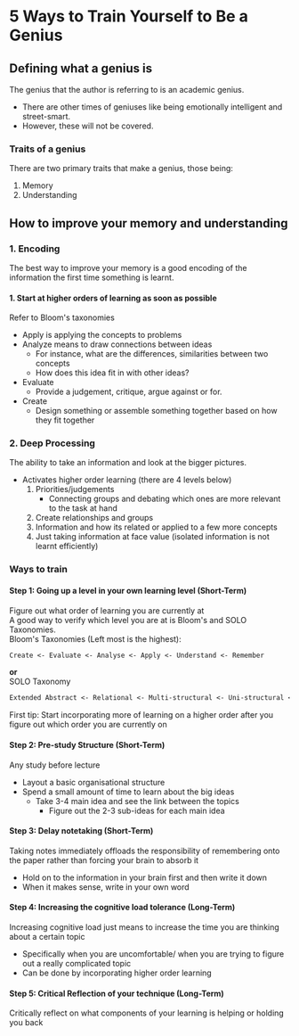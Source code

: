 # 5 Ways to Train Yourself to Be a Genius

## Defining what a genius is
The genius that the author is referring to is an academic genius.
- There are other times of geniuses like being emotionally intelligent and street-smart.
- However, these will not be covered.

### Traits of a genius

There are two primary traits that make a genius, those being:
1. Memory
2. Understanding

## How to improve your memory and understanding

### 1. Encoding

The best way to improve your memory is a good encoding of the information the first time something is learnt.

#### 1. Start at higher orders of learning as soon as possible

Refer to Bloom's taxonomies
- Apply is applying the concepts to problems
- Analyze means to draw connections between ideas
  - For instance, what are the differences, similarities between two concepts
  - How does this idea fit in with other ideas?
- Evaluate
  - Provide a judgement, critique, argue against or for.
- Create 
  - Design something or assemble something together based on how they fit together

### 2. Deep Processing

The ability to take an information and look at the bigger pictures.
- Activates higher order learning (there are 4 levels below)
	1. Priorities/judgements
		- Connecting groups and debating which ones are more relevant to the task at hand
	2. Create relationships and groups
	3. Information and how its related or applied to a few more concepts
	4. Just taking information at face value (isolated information is not learnt efficiently)

### Ways to train

#### Step 1: Going up a level in your own learning level (Short-Term)

Figure out what order of learning you are currently at  
A good way to verify which level you are at is Bloom's and SOLO Taxonomies.  
Bloom's Taxonomies (Left most is the highest):
```markdown
Create <- Evaluate <- Analyse <- Apply <- Understand <- Remember
```
**or**  
SOLO Taxonomy
```markdown
Extended Abstract <- Relational <- Multi-structural <- Uni-structural <- Pre-structural
```

First tip: Start incorporating more of learning on a higher order after you figure out which order you are currently on

#### Step 2: Pre-study Structure (Short-Term)

Any study before lecture
- Layout a basic organisational structure
- Spend a small amount of  time to learn about the big ideas
	- Take 3-4 main idea and see the link between the topics
		- Figure out the 2-3 sub-ideas for each main idea

#### Step 3: Delay notetaking (Short-Term)

Taking notes immediately offloads the responsibility of remembering onto the paper rather than forcing your brain to
absorb it
- Hold on to the information in your brain first and then write it down
- When it makes sense, write in your own word

#### Step 4: Increasing the cognitive load tolerance (Long-Term)

Increasing cognitive load just means to increase the time you are thinking about a certain topic
- Specifically when you are uncomfortable/ when you are trying to figure out a really complicated topic
- Can be done by incorporating higher order learning 

#### Step 5: Critical Reflection of your technique (Long-Term)

Critically reflect on what components of your learning is helping or holding you back